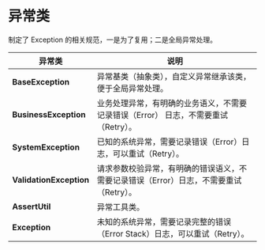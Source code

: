 # 异常类

制定了 Exception 的相关规范，一是为了复用；二是全局异常处理。

| 异常类 | 说明 |
| ---- | ---- | 
| **BaseException** | 异常基类（抽象类），自定义异常继承该类，便于全局异常处理。 | 
| **BusinessException** | 业务处理异常，有明确的业务语义，不需要记录错误（Error） 日志，不需要重试（Retry）。 | 
| **SystemException** | 已知的系统异常，需要记录错误（Error）日志，可以重试（Retry）。 | 
| **ValidationException** | 请求参数校验异常，有明确的错误语义，不需要记录错误（Error）日志，不需要重试（Retry）。 | 
| **AssertUtil** | 异常工具类。 | 
| __Exception__ | 未知的系统异常，需要记录完整的错误（Error Stack）日志，可以重试（Retry）。 | 

